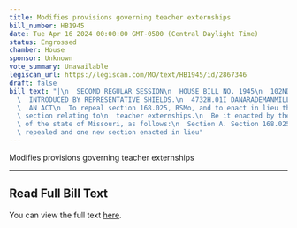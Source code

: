 ```yaml
---
title: Modifies provisions governing teacher externships
bill_number: HB1945
date: Tue Apr 16 2024 00:00:00 GMT-0500 (Central Daylight Time)
status: Engrossed
chamber: House
sponsor: Unknown
vote_summary: Unavailable
legiscan_url: https://legiscan.com/MO/text/HB1945/id/2867346
draft: false
bill_text: "|\n  SECOND REGULAR SESSION\n  HOUSE BILL NO. 1945\n  102ND GENERAL ASSEMBLY\n\
  \  INTRODUCED BY REPRESENTATIVE SHIELDS.\n  4732H.01I DANARADEMANMILLER,ChiefClerk\n\
  \  AN ACT\n  To repeal section 168.025, RSMo, and to enact in lieu thereof one new\
  \ section relating to\n  teacher externships.\n  Be it enacted by the General Assembly\
  \ of the state of Missouri, as follows:\n  Section A. Section 168.025, RSMo, is\
  \ repealed and one new section enacted in lieu"
---
```

Modifies provisions governing teacher externships

---

## Read Full Bill Text

You can view the full text [here](https://legiscan.com/MO/text/HB1945/id/2867346).
